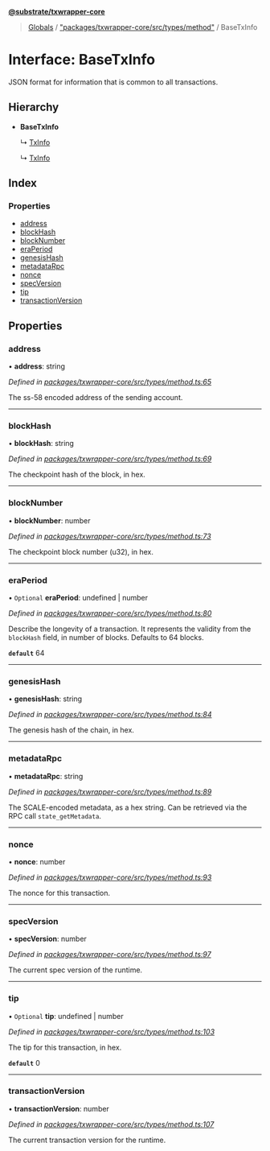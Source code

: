 **[@substrate/txwrapper-core](../README.md)**

> [Globals](../globals.md) / ["packages/txwrapper-core/src/types/method"](../modules/_packages_txwrapper_core_src_types_method_.md) / BaseTxInfo

# Interface: BaseTxInfo

JSON format for information that is common to all transactions.

## Hierarchy

* **BaseTxInfo**

  ↳ [TxInfo](_packages_txwrapper_core_src_types_method_.txinfo.md)

  ↳ [TxInfo](_packages_txwrapper_core_src_types_method_.txinfo.md)

## Index

### Properties

* [address](_packages_txwrapper_core_src_types_method_.basetxinfo.md#address)
* [blockHash](_packages_txwrapper_core_src_types_method_.basetxinfo.md#blockhash)
* [blockNumber](_packages_txwrapper_core_src_types_method_.basetxinfo.md#blocknumber)
* [eraPeriod](_packages_txwrapper_core_src_types_method_.basetxinfo.md#eraperiod)
* [genesisHash](_packages_txwrapper_core_src_types_method_.basetxinfo.md#genesishash)
* [metadataRpc](_packages_txwrapper_core_src_types_method_.basetxinfo.md#metadatarpc)
* [nonce](_packages_txwrapper_core_src_types_method_.basetxinfo.md#nonce)
* [specVersion](_packages_txwrapper_core_src_types_method_.basetxinfo.md#specversion)
* [tip](_packages_txwrapper_core_src_types_method_.basetxinfo.md#tip)
* [transactionVersion](_packages_txwrapper_core_src_types_method_.basetxinfo.md#transactionversion)

## Properties

### address

•  **address**: string

*Defined in [packages/txwrapper-core/src/types/method.ts:65](https://github.com/paritytech/txwrapper-core/blob/a0a9a76/packages/txwrapper-core/src/types/method.ts#L65)*

The ss-58 encoded address of the sending account.

___

### blockHash

•  **blockHash**: string

*Defined in [packages/txwrapper-core/src/types/method.ts:69](https://github.com/paritytech/txwrapper-core/blob/a0a9a76/packages/txwrapper-core/src/types/method.ts#L69)*

The checkpoint hash of the block, in hex.

___

### blockNumber

•  **blockNumber**: number

*Defined in [packages/txwrapper-core/src/types/method.ts:73](https://github.com/paritytech/txwrapper-core/blob/a0a9a76/packages/txwrapper-core/src/types/method.ts#L73)*

The checkpoint block number (u32), in hex.

___

### eraPeriod

• `Optional` **eraPeriod**: undefined \| number

*Defined in [packages/txwrapper-core/src/types/method.ts:80](https://github.com/paritytech/txwrapper-core/blob/a0a9a76/packages/txwrapper-core/src/types/method.ts#L80)*

Describe the longevity of a transaction. It represents the validity from
the `blockHash` field, in number of blocks. Defaults to 64 blocks.

**`default`** 64

___

### genesisHash

•  **genesisHash**: string

*Defined in [packages/txwrapper-core/src/types/method.ts:84](https://github.com/paritytech/txwrapper-core/blob/a0a9a76/packages/txwrapper-core/src/types/method.ts#L84)*

The genesis hash of the chain, in hex.

___

### metadataRpc

•  **metadataRpc**: string

*Defined in [packages/txwrapper-core/src/types/method.ts:89](https://github.com/paritytech/txwrapper-core/blob/a0a9a76/packages/txwrapper-core/src/types/method.ts#L89)*

The SCALE-encoded metadata, as a hex string. Can be retrieved via the RPC
call `state_getMetadata`.

___

### nonce

•  **nonce**: number

*Defined in [packages/txwrapper-core/src/types/method.ts:93](https://github.com/paritytech/txwrapper-core/blob/a0a9a76/packages/txwrapper-core/src/types/method.ts#L93)*

The nonce for this transaction.

___

### specVersion

•  **specVersion**: number

*Defined in [packages/txwrapper-core/src/types/method.ts:97](https://github.com/paritytech/txwrapper-core/blob/a0a9a76/packages/txwrapper-core/src/types/method.ts#L97)*

The current spec version of the runtime.

___

### tip

• `Optional` **tip**: undefined \| number

*Defined in [packages/txwrapper-core/src/types/method.ts:103](https://github.com/paritytech/txwrapper-core/blob/a0a9a76/packages/txwrapper-core/src/types/method.ts#L103)*

The tip for this transaction, in hex.

**`default`** 0

___

### transactionVersion

•  **transactionVersion**: number

*Defined in [packages/txwrapper-core/src/types/method.ts:107](https://github.com/paritytech/txwrapper-core/blob/a0a9a76/packages/txwrapper-core/src/types/method.ts#L107)*

The current transaction version for the runtime.
